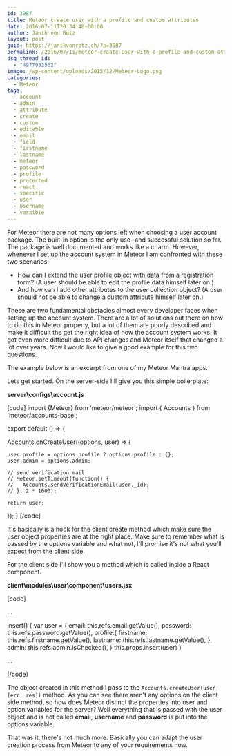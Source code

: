 ```yaml
---
id: 3987
title: Meteor create user with a profile and custom attributes
date: 2016-07-11T20:34:48+00:00
author: Janik von Rotz
layout: post
guid: https://janikvonrotz.ch/?p=3987
permalink: /2016/07/11/meteor-create-user-with-a-profile-and-custom-attributes/
dsq_thread_id:
  - "4977952562"
image: /wp-content/uploads/2015/12/Meteor-Logo.png
categories:
  - Meteor
tags:
  - account
  - admin
  - attribute
  - create
  - custom
  - editable
  - email
  - field
  - firstname
  - lastname
  - meteor
  - password
  - profile
  - protected
  - react
  - specific
  - user
  - username
  - varaible
---
```

For Meteor there are not many options left when choosing a user account package. The built-in option is the only use- and successful solution so far. The package is well documented and works like a charm. However, whenever I set up the account system in Meteor I am confronted with these two scenarios: 

* How can I extend the user profile object with data from a registration form? (A user should be able to edit the profile data himself later on.)
* And how can I add other attributes to the user collection object? (A user should not be able to change a custom attribute himself later on.)

These are two fundamental obstacles almost every developer faces when setting up the account system. There are a lot of solutions out there on how to do this in Meteor properly, but a lot of them are poorly described and make it difficult the get the right idea of how the account system works. It got even more difficult due  to API changes and Meteor itself that changed a lot over years. Now I would like to give a good example for this two questions. 
<!--more-->
The example below is an excerpt from one of my Meteor Mantra apps.

Lets get started. On the server-side I'll give you this simple boilerplate:

**server\configs\account.js**

[code]
import {Meteor} from 'meteor/meteor';
import { Accounts } from 'meteor/accounts-base';

export default () => {

  Accounts.onCreateUser((options, user) => {

    user.profile = options.profile ? options.profile : {};
    user.admin = options.admin;

    // send verification mail
    // Meteor.setTimeout(function() {
    //   Accounts.sendVerificationEmail(user._id);
    // }, 2 * 1000);

    return user;
  });
}
[/code]

It's basically is a hook for the client create method which make sure the user object properties are at the right place. Make sure to remember what is passed by the options variable and what not, I'll promise it's not what you'll expect from the client side.

For the client side I'll show you a method which is called inside a React component.

**client\modules\user\component\users.jsx**

[code]

...

  insert() {
    var user = {
      email: this.refs.email.getValue(),
      password: this.refs.password.getValue(),
      profile:{
       firstname: this.refs.firstname.getValue(),
       lastname: this.refs.lastname.getValue(),
     },
     admin: this.refs.admin.isChecked(),
    }
    this.props.insert(user)
  }

...

[/code]

The object created in this method I pass to the `Accounts.createUser(user, [err, res])` method. As you can see there aren't any options on the client side method, so how does Meteor distinct the properties into user and option variables for the server? Well everything that is passed with the user object and is not called **email**, **username** and **password** is put into the options variable. 

That was it, there's not much more. Basically you can adapt the user creation process from Meteor to any of your requirements now.